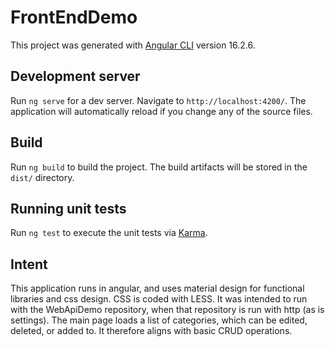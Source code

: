# FrontEndDemo

This project was generated with [Angular CLI](https://github.com/angular/angular-cli) version 16.2.6.

## Development server

Run `ng serve` for a dev server. Navigate to `http://localhost:4200/`. The application will automatically reload if you change any of the source files.

## Build

Run `ng build` to build the project. The build artifacts will be stored in the `dist/` directory.

## Running unit tests

Run `ng test` to execute the unit tests via [Karma](https://karma-runner.github.io).


## Intent

This application runs in angular, and uses material design for functional libraries and css design.  CSS is coded with LESS.
It was intended to run with the WebApiDemo repository, when that repository is run with http (as is settings).  The main page loads a list of categories, which can be edited, deleted, or added to.
It therefore aligns with basic CRUD operations.
